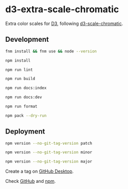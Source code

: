 # d3-extra-scale-chromatic

Extra color scales for [D3](https://d3js.org/), following [d3-scale-chromatic](https://github.com/d3/d3-scale-chromatic/tree/main).

## Development

```bash
fnm install && fnm use && node --version
```

```bash
npm install
```

```bash
npm run lint
```

```bash
npm run build
```

```bash
npm run docs:index
```

```bash
npm run docs:dev
```

```bash
npm run format
```

```bash
npm pack --dry-run
```

## Deployment

```bash
npm version --no-git-tag-version patch
```

```bash
npm version --no-git-tag-version minor
```

```bash
npm version --no-git-tag-version major
```

Create a tag on [GitHub Desktop](https://github.blog/2020-05-12-create-and-push-tags-in-the-latest-github-desktop-2-5-release/).

Check [GitHub](https://github.com/joaopalmeiro/d3-extra-scale-chromatic/actions) and [npm](https://www.npmjs.com/package/d3-extra-scale-chromatic).
